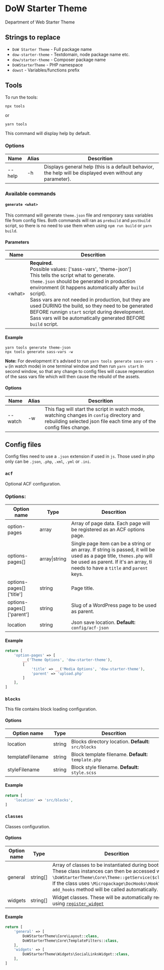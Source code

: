 # DoW Starter Theme

Department of Web Starter Theme

## Strings to replace

-   `DoW Starter Theme` - Full package name
-   `dow-starter-theme` - Textdomain, node package name etc.
-   `dow/starter-theme` - Composer package name
-   `DoWStarterTheme` - PHP namespace
-   `dowst` - Variables/functions prefix

## Tools

To run the tools:

```console
npx tools
```

or

```console
yarn tools
```

This command will display help by default.

### Options

| Name   | Alias | Descrition                                                                                                 |
| ------ | ----- | ---------------------------------------------------------------------------------------------------------- |
| --help | -h    | Displays general help (this is a default behavior, the help will be displayed even without any parameter). |

### Available commands

#### `generate <what>`

This command will generate `theme.json` file and remporary sass variables file from config files.
Both commands will ran as `prebuild` and `postbuild` script, so there is no need to use them when using `npm run build` or `yarn build`.

#### Parameters

| Name      | Descrition                                                                                                                                                                                                                                                                                                                                                                                                                                                      |
| --------- | --------------------------------------------------------------------------------------------------------------------------------------------------------------------------------------------------------------------------------------------------------------------------------------------------------------------------------------------------------------------------------------------------------------------------------------------------------------- |
| &lt;what> | **Required.** <br> Possible values: \['sass-vars', 'theme-json'] <br> This tells the script what to generate. <br> `theme.json` should be generated in production environment (it happens automatically after `build` script). <br> Sass vars are not needed in production, but they are used DURING the build, so they need to be generated BEFORE runnign `start` script during development. Sass vars will be automatically generated BEFORE `build` script. |

#### Example
```console
yarn tools generate theme-json
npx tools generate sass-vars -w
```

**Note:** For development it's advised to run `yarn tools generate sass-vars -w` (in watch mode) in one terminal window and then run `yarn start` in second window, so that any change to config files will cause regeneration of the sass vars file which will then cause the rebuild of the assets.

#### Options

| Name    | Alias | Descrition                                                                                                                                                        |
| ------- | ----- | ----------------------------------------------------------------------------------------------------------------------------------------------------------------- |
| --watch | -w    | This flag will start the script in watch mode, watching changes in `config` directory and rebuilding selected json file each time any of the config files change. |

## Config files

Config files need to use a `.json` extension if used in `js`. Those used in php only can be `.json`, `.php`, `.xml`, `.yml` or `.ini`.

### `acf`

Optional ACF configuration.

### Options:

| Option name               | Type          | Descrition                                                                                                                                                                                               |
| ------------------------- | ------------- | -------------------------------------------------------------------------------------------------------------------------------------------------------------------------------------------------------- |
| option-pages              | array         | Array of page data. Each page will be registered as an ACF options page.                                                                                                                                 |
| options-pages\[]          | array\|string | Single page item can be a string or an array. If string is passed, it will be used as a page title, `themes.php` will be used as parent. If it's an array, ti needs to have a `title` and `parent` keys. |
| options-pages[]['title']  | string        | Page title.                                                                                                                                                                                              |
| options-pages[]['parent'] | string        | Slug of a WordPress page to be used as parent.                                                                                                                                                           |
| location                  | string        | Json save location. **Default:** `config/acf-json`                                                                                                                                                       |

#### Example

```php
return [
    'option-pages' => [
        __('Theme Options', 'dow-starter-theme'),
        [
            'title' => __('Media Options', 'dow-starter-theme'),
            'parent' => 'upload.php'
        ]
    ],
]
```

### `blocks`

This file contains block loading configuration.

#### Options

| Option name      | Type   | Descrition                                           |
| ---------------- | ------ | ---------------------------------------------------- |
| location         | string | Blocks directory location. **Default:** `src/blocks` |
| templateFilename | string | Block template filename. **Default:** `template.php` |
| styleFilename    | string | Block style filename. **Default:** `style.scss`      |

#### Example

```php
return [
    'location' => 'src/blocks',
]
```

### `classes`

Classes configuration.

#### Options

| Option name | Type      | Descrition                                                                                                                                                                                                                                                                 |
| ----------- | --------- | -------------------------------------------------------------------------------------------------------------------------------------------------------------------------------------------------------------------------------------------------------------------------- |
| general     | string\[] | Array of classes to be instantiated during bootstraping. These class instances can then be accessed with `\DoWStarterTheme\Core\Theme::getService($className)`. If the class uses `\Micropackage\DocHooks\HookTrait`, the `add_hooks` method will be called automatically. |
| widgets     | string\[] | Widget classes. These will be automatically registered using [`register_widget`](https://developer.wordpress.org/reference/functions/register_widget)                                                                                                                      |

#### Example

```php
return [
    'general' => [
        DoWStarterTheme\Core\Layout::class,
        DoWStarterTheme\Core\TemplateFilters::class,
    ],
    'widgets' => [
        DoWStarterTheme\Widgets\SocialLinksWidget::class,
    ],
]
```
